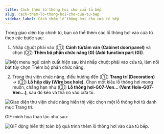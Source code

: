 ```yaml
---
title: Cách thêm lỗ thông hơi cho cửa tủ bếp
slug: cach-them-lo-thong-hoi-cho-cua-tu-bep
sidebar_label: Cách thêm lỗ thông hơi cho cửa tủ bếp
---
```


Trong giao diện tùy chỉnh tủ, bạn có thể thêm các lỗ thông hơi vào cửa tủ theo các bước sau:

1. Nhấp chuột phải vào (①) **Cánh tủ/tấm ván (Cabinet door/panel)** và chọn (②) **Thêm bộ phận chức năng (G) (Add function part (G))**.

![Một menu ngữ cảnh xuất hiện sau khi nhấp chuột phải vào cửa tủ, làm nổi bật tùy chọn Thêm bộ phận chức năng.](https://storage.googleapis.com/jegavn_kb/images/123c000a-cc5f-4a30-b787-1d40e7244e53.png)

2. Trong thư viện chức năng, điều hướng đến (①) **Trang trí (Decoration)** → (②) **Lỗ hộp dây (Wire box hole)**. Chọn một kiểu lỗ thông hơi mong muốn, chẳng hạn như (③) **Lỗ thông hơi-G07-Ven... (Vent Hole-G07-Ven...)**, sau đó kéo và thả nó vào cửa tủ.

![Giao diện thư viện chức năng hiển thị việc chọn một lỗ thông hơi từ danh mục Trang trí.](https://storage.googleapis.com/jegavn_kb/images/9da21f50-6e93-4e26-81e2-5ab017fdb9ed.png)

GIF minh họa thao tác như sau:

![GIF động hiển thị toàn bộ quá trình thêm lỗ thông hơi vào cửa tủ bếp.](https://storage.googleapis.com/jegavn_kb/images/54fe8dc0-0185-4017-9983-d15cd97ac1b1.gif)